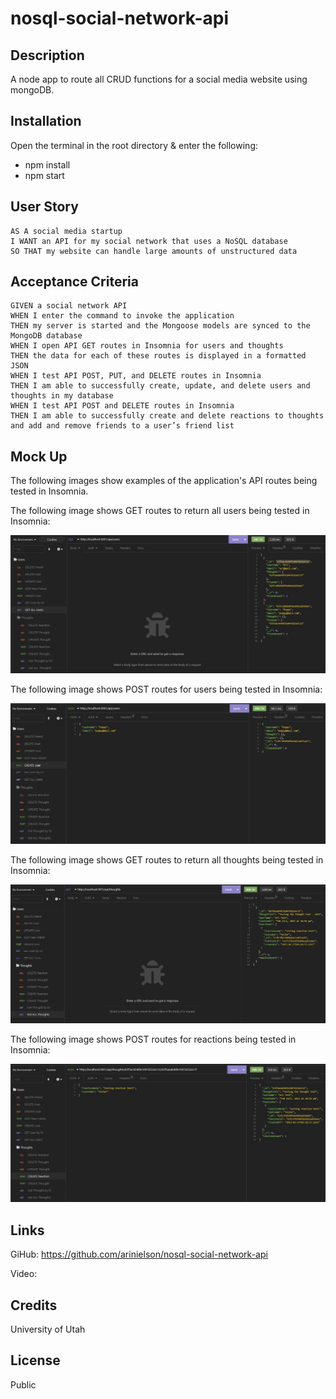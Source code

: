 # nosql-social-network-api

## Description

A node app to route all CRUD functions for a social media website using mongoDB.

## Installation

Open the terminal in the root directory & enter the following:

* npm install
* npm start

## User Story

```
AS A social media startup
I WANT an API for my social network that uses a NoSQL database
SO THAT my website can handle large amounts of unstructured data
```

## Acceptance Criteria

```
GIVEN a social network API
WHEN I enter the command to invoke the application
THEN my server is started and the Mongoose models are synced to the MongoDB database
WHEN I open API GET routes in Insomnia for users and thoughts
THEN the data for each of these routes is displayed in a formatted JSON
WHEN I test API POST, PUT, and DELETE routes in Insomnia
THEN I am able to successfully create, update, and delete users and thoughts in my database
WHEN I test API POST and DELETE routes in Insomnia
THEN I am able to successfully create and delete reactions to thoughts and add and remove friends to a user’s friend list
```

## Mock Up

The following images show examples of the application's API routes being tested in Insomnia.

The following image shows GET routes to return all users being tested in Insomnia:

![Demo image of GET routes to return all users and all thoughts being tested in Insomnia.](/assets/all-users-insomnia.jpg)

The following image shows POST routes for users being tested in Insomnia:

![Demo image that shows POST routes to create a single user being tested in Insomnia.](/assets/create-user-insomnia.jpg)

The following image shows GET routes to return all thoughts being tested in Insomnia:

![Demo image of GET routes to return all thoughts being tested in Insomnia.](/assets/all-thoughts-insomnia.jpg)

The following image shows POST routes for reactions being tested in Insomnia:

![Demo image that shows POST routes to create a reaction to a thought being tested in Insomnia.](/assets/create-reaction-insomnia.jpg)


## Links

GiHub: https://github.com/arinielson/nosql-social-network-api

Video: 

## Credits

University of Utah

## License

Public